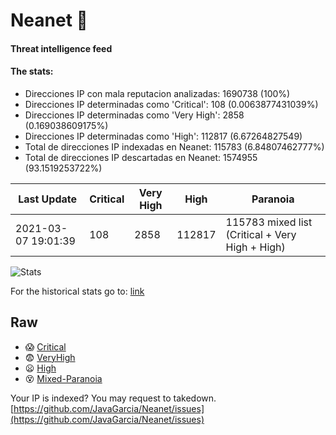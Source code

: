 # Neanet :hocho:
#### Threat intelligence feed
#### The stats:

- Direcciones IP con mala reputacion analizadas: 1690738 (100%)
- Direcciones IP determinadas como 'Critical':  108 (0.0063877431039%)
- Direcciones IP determinadas como 'Very High':  2858 (0.169038609175%)
- Direcciones IP determinadas como 'High':  112817 (6.67264827549)
- Total de direcciones IP indexadas en Neanet:  115783 (6.84807462777%)
- Total de direcciones IP descartadas en Neanet:  1574955 (93.1519253722%)

| Last Update | Critical | Very High | High | Paranoia |
| --- | --- | --- | --- | --- |
| 2021-03-07 19:01:39 | 108 | 2858 | 112817 | 115783 mixed list (Critical + Very High + High)|

![Stats](https://docs.google.com/spreadsheets/d/e/2PACX-1vSnaNMIXVabIpDJjufMlzH7poXnshF3mgd8Is1g9ytUEzVsP5my4Trn8f-xkoLLQ38xpL3HtmUexLo6/pubchart?oid=501124687&format=image)

For the historical stats go to: [link](/stats.csv)
## Raw
- :scream: [Critical](https://raw.githubusercontent.com/JavaGarcia/Neanet/master/blacklists/neanet_critical.txt)
- :fearful: [VeryHigh](https://raw.githubusercontent.com/JavaGarcia/Neanet/master/blacklists/neanet_veryHigh.txtt)
- :frowning: [High](https://raw.githubusercontent.com/JavaGarcia/Neanet/master/blacklists/neanet_high.txt)
- :dizzy_face: [Mixed-Paranoia](https://raw.githubusercontent.com/JavaGarcia/Neanet/master/blacklists/neanet_all.txt)


Your IP is indexed? You may request to takedown. [https://github.com/JavaGarcia/Neanet/issues](https://github.com/JavaGarcia/Neanet/issues)

























































































































































































































































































































































































































































































































































































































































































































































































































































































































































































































































































































































































































































































































































































































































































































































































































































































































































































































































































































































































































































































































































































































































































































































































































































































































































































































































































































































































































































































































































































































































































































































































































































































































































































































































































































































































































































































































































































































































































































































































































































































































































































































































































































































































































































































































































































































































































































































































































































































